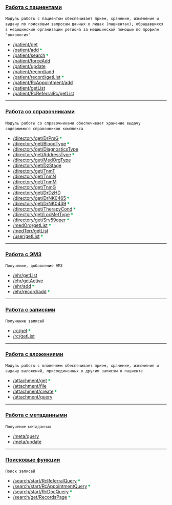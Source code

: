 ### [Работа с пациентами](methods/patient/index.md)
`Модуль работы с пациентом обеспечивает прием, хранение, изменение и выдачу по поисковым запросам данных о лицах (пациентах), обращавшихся в медицинские организации региона за медицинской помощью по профилю "онкология"`

* [/patient/get](methods/patient/index.md#get)
* [/patient/add](methods/patient/add/index.md) ![done](img/done.png)
* [/patient/search](methods/patient/search/index.md) ![done](img/done.png)
* [/patient/forceAdd](methods/patient/index.md#forceAdd)
* [/patient/update](methods/patient/index.md#update)
* [/patient/record/add](methods/patient/index.md#add)
* [/patient/record/getList](methods/patient/record/getList/index.md) ![done](img/done.png)
* [/patient/RcAppointment/add](methods/patient/index.md#RcAppointmentAdd)
* [/patient/getList](methods/patient/index.md#getList)
* [/patient/RcReferralRc/getList](methods/patient/index.md#RcRefferralRcGetList)

---

### [Работа со справочниками](methods/directory/index.md)

`Модуль работы со справочниками обеспечивает хранение выдачу содержимого справочников комплекса`

* [/directory/get/DrPrsG](methods/directory/get/DrPrsG/index.md) ![done](img/done.png)
* [/directory/get/BloodType](methods/directory/get/BloodType/index.md) ![done](img/done.png)
* [/directory/get/DiagnosticsType](methods/directory/get/DiagnosticsType/index.md)
* [/directory/get/AddressType](methods/directory/get/AddressType/index.md)  ![done](img/done.png)
* [/directory/get/MedOrgType](methods/directory/get/MedOrgType/index.md)
* [/directory/get/DzStage](methods/directory/get/DzStage/index.md)
* [/directory/get/TnmT](methods/directory/get/TnmT/index.md)
* [/directory/get/TnmN](methods/directory/get/TnmN/index.md)
* [/directory/get/TnmM](methods/directory/get/TnmM/index.md)
* [/directory/get/TnmG](methods/directory/get/TnmG/index.md)
* [/directory/get/DrDzHD](methods/directory/get/DrDzHD/index.md)
* [/directory/get/DrNK0465](methods/directory/get/DrNK0465/index.md) ![done](img/done.png)
* [/directory/get/DrNK0439](methods/directory/get/DrNK0439/index.md) ![done](img/done.png)
* [/directory/get/TherapyCond](methods/directory/get/TherapyCond/index.md) ![done](img/done.png)
* [/directory/get/LocMetType](methods/directory/get/LocMetType/index.md) ![done](img/done.png)
* [/directory/get/Srv59oper](methods/directory/get/Srv59oper/index.md) ![done](img/done.png)
* [/medOrg/getList](methods/directory/medOrg/getList/index.md) ![done](img/done.png)
* [/medTerr/getList](methods/directory/medTerr/getList/index.md)
* [/user/getList](methods/directory/user/getList/index.md) ![done](img/done.png)

---

### [Работа с ЭМЗ](methods/ehr/index.md)

`Получение, добавление ЭМЗ`

* [/ehr/getList](methods/ehr/index.md#getList)
* [/ehr/getActive](methods/ehr/index.md#getActive)
* [/ehr/add](methods/ehr/add/index.md) ![done](img/done.png)
* [/ehr/record/add](methods/ehr/record/add/index.md) ![done](img/done.png)

---

### [Работа с записями](methods/rc/index.md)

`Получение записей`

* [/rc/get](methods/rc/get/index.md) ![done](img/done.png)
* [/rc/getList](methods/rc/getList/index.md)

---

### [Работа с вложениями](methods/attachment/index.md)

`Модуль работы с вложенями обеспечивает прием, хранение, изменение и выдачу выложений, присоединенных к другим записям о пациенте`

* [/attachment/get](methods/attachment/get/index.md) ![done](img/done.png)
* [/attachment/file](methods/attachment/index.md#file)
* [/attachment/create](methods/attachment/create/index.md) ![done](img/done.png)
* [/attachment/query](methods/attachment/index.md#query)

---

### [Работа с метаданными](methods/meta/meta.md)

`Получение метаданных`

* [/meta/query](methods/meta/meta.md#query)
* [/meta/update](methods/meta/meta.md#update)

---

### [Поисковые функции](methods/search/index.md)

`Поиск записей`

* [/search/start/RcReferralQuery](methods/search/start/RcReferralQuery/index.md) ![done](img/done.png)
* [/search/start/RcAppointmentQuery](methods/search/start/RcAppointmentQuery/index.md) ![done](img/done.png)
* [/search/start/RcDocQuery](methods/search/start/RcDocQuery/index.md) ![done](img/done.png)
* [/search/get/RecordsPage](methods/search/get/RecordsPage/index.md) ![done](img/done.png)

